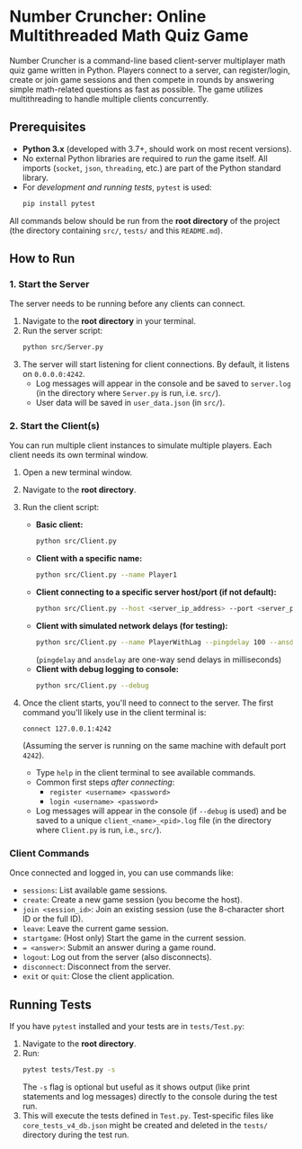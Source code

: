 # Number Cruncher: Online Multithreaded Math Quiz Game

Number Cruncher is a command-line based client-server multiplayer math quiz game written in Python. Players connect to a server, can register/login, create or join game sessions and then compete in rounds by answering simple math-related questions as fast as possible. The game utilizes multithreading to handle multiple clients concurrently.

## Prerequisites

*   **Python 3.x** (developed with 3.7+, should work on most recent versions).
*   No external Python libraries are required to *run* the game itself. All imports (`socket`, `json`, `threading`, etc.) are part of the Python standard library.
*   For *development and running tests*, `pytest` is used:
    ```bash
    pip install pytest
    ```
All commands below should be run from the **root directory** of the project (the directory containing `src/`, `tests/` and this `README.md`).

## How to Run

### 1. Start the Server

The server needs to be running before any clients can connect.

1.  Navigate to the **root directory** in your terminal.
2.  Run the server script:
    ```bash
    python src/Server.py
    ```
3.  The server will start listening for client connections. By default, it listens on `0.0.0.0:4242`.
    *   Log messages will appear in the console and be saved to `server.log` (in the directory where `Server.py` is run, i.e. `src/`).
    *   User data will be saved in `user_data.json` (in `src/`).

### 2. Start the Client(s)

You can run multiple client instances to simulate multiple players. Each client needs its own terminal window.

1.  Open a new terminal window.
2.  Navigate to the **root directory**.
3.  Run the client script:
    *   **Basic client:**
        ```bash
        python src/Client.py
        ```
    *   **Client with a specific name:**
        ```bash
        python src/Client.py --name Player1
        ```
    *   **Client connecting to a specific server host/port (if not default):**
        ```bash
        python src/Client.py --host <server_ip_address> --port <server_port_number>
        ```
    *   **Client with simulated network delays (for testing):**
        ```bash
        python src/Client.py --name PlayerWithLag --pingdelay 100 --ansdelay 200
        ```
        (`pingdelay` and `ansdelay` are one-way send delays in milliseconds)
    *   **Client with debug logging to console:**
        ```bash
        python src/Client.py --debug
        ```

4.  Once the client starts, you'll need to connect to the server. The first command you'll likely use in the client terminal is:
    ```
    connect 127.0.0.1:4242
    ```
    (Assuming the server is running on the same machine with default port `4242`).
    *   Type `help` in the client terminal to see available commands.
    *   Common first steps *after connecting*:
        *   `register <username> <password>`
        *   `login <username> <password>`
    *   Log messages will appear in the console (if `--debug` is used) and be saved to a unique `client_<name>_<pid>.log` file (in the directory where `Client.py` is run, i.e., `src/`).

### Client Commands

Once connected and logged in, you can use commands like:

*   `sessions`: List available game sessions.
*   `create`: Create a new game session (you become the host).
*   `join <session_id>`: Join an existing session (use the 8-character short ID or the full ID).
*   `leave`: Leave the current game session.
*   `startgame`: (Host only) Start the game in the current session.
*   `= <answer>`: Submit an answer during a game round.
*   `logout`: Log out from the server (also disconnects).
*   `disconnect`: Disconnect from the server.
*   `exit` or `quit`: Close the client application.

## Running Tests

If you have `pytest` installed and your tests are in `tests/Test.py`:

1.  Navigate to the **root directory**.
2.  Run:
    ```bash
    pytest tests/Test.py -s
    ```
    The `-s` flag is optional but useful as it shows output (like print statements and log messages) directly to the console during the test run.
3.  This will execute the tests defined in `Test.py`. Test-specific files like `core_tests_v4_db.json` might be created and deleted in the `tests/` directory during the test run.
